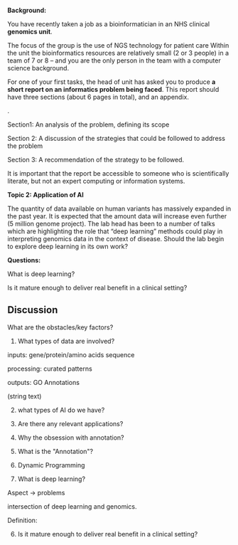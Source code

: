 **Background:**

 

You have recently taken a job as a bioinformatician in an NHS clinical **genomics unit**. 

The focus of the group is the use of NGS technology for patient care Within the unit the bioinformatics resources are relatively small (2 or 3 people) in a team of 7 or 8 – and you are the only person in the team with a computer science background. 

 

For one of your first tasks, the head of unit has asked you to produce **a short report on an informatics problem being faced**. This report should have three sections (about 6 pages in total), and an appendix.

.

Section1: An analysis of the problem, defining its scope

Section 2: A discussion of the strategies that could be followed to address the problem

Section 3: A recommendation of the strategy to be followed.

 

 

It is important that the report be accessible to someone who is scientifically literate, but not an expert computing or information systems. 

 

**Topic 2: Application of AI** 

The quantity of data available on human variants has massively expanded in the past year. It is expected that the amount data will increase even further (5 million genome project). The lab head has been to a number of talks which are highlighting the role that “deep learning” methods could play in interpreting genomics data in the context of disease. Should the lab begin to explore deep learning in its own work?

 

**Questions:**

What is deep learning?

Is it mature enough to deliver real benefit in a clinical setting?



## Discussion

What are the obstacles/key factors?

1. What types of data are involved?

inputs: gene/protein/amino acids sequence

processing: curated patterns

outputs: GO Annotations

(string text)

2. what types of AI do we have?

3. Are there any relevant applications?

4. Why the obsession with annotation?
4. What is the "Annotation"?

6. Dynamic Programming
7. What is deep learning?

Aspect -> problems

intersection of deep learning and genomics.

Definition:





6. Is it mature enough to deliver real benefit in a clinical setting?

   

